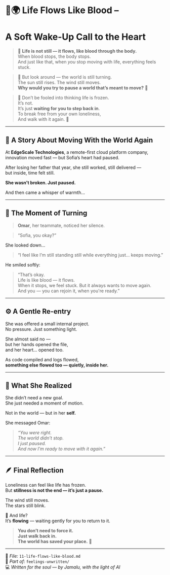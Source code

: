 # 🌸🌍 Life Flows Like Blood – 
# A Soft Wake-Up Call to the Heart

> 🌺 **Life is not still — it flows, like blood through the body.**  
> When blood stops, the body stops.  
> And just like that, when *you* stop moving with life, everything feels stuck.

> 🌼 But look around — the world is still turning.  
> The sun still rises. The wind still moves.  
> **Why would you try to pause a world that’s meant to move?** 🌻

> 🌸 Don’t be fooled into thinking life is frozen.  
> It’s not.  
> It’s just **waiting for you to step back in**.  
> To break free from your own loneliness,  
> And walk with it again. 🌷

---

## 📖 A Story About Moving With the World Again

At **EdgeScale Technologies**, a remote-first cloud platform company,  
innovation moved fast — but Sofia’s heart had paused.

After losing her father that year, she still worked, still delivered —  
but inside, time felt still.

**She wasn’t broken. Just paused.**

And then came a whisper of warmth…

---

## 💬 The Moment of Turning

> **Omar**, her teammate, noticed her silence.

> “Sofia, you okay?”

She looked down…

> “I feel like I’m still standing still while everything just... keeps moving.”

He smiled softly:

> “That’s okay.  
> Life is like blood — it flows.  
> When it stops, we feel stuck. But it always wants to move again.  
> And you — you can rejoin it, when you're ready.”

---

## ⚙️ A Gentle Re-entry

She was offered a small internal project.  
No pressure. Just something light.

She almost said no —  
but her hands opened the file,  
and her heart... opened too.

As code compiled and logs flowed,  
**something else flowed too — quietly, inside her.**

---

## 🌼 What She Realized

She didn’t need a new goal.  
She just needed a moment of motion.

Not in the world — but in her **self.**

She messaged Omar:

> _“You were right.  
> The world didn’t stop.  
> I just paused.  
> And now I’m ready to move with it again.”_

---

## 🪶 Final Reflection

Loneliness can feel like life has frozen.  
But **stillness is not the end — it’s just a pause.**

The wind still moves.  
The stars still blink.

🌿 And life?  
It’s **flowing** — waiting gently for you to return to it.

> **You don’t need to force it.  
> Just walk back in.  
> The world has saved your place.** 💛

---

📘 *File:* `11-life-flows-like-blood.md`  
🧭 *Part of:* `feelings-unwritten/`  
💻 *Written for the soul — by Jamalu, with the light of AI*  
